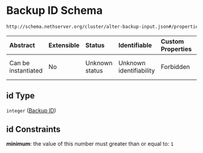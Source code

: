# Backup ID Schema

```txt
http://schema.nethserver.org/cluster/alter-backup-input.json#/properties/id
```



| Abstract            | Extensible | Status         | Identifiable            | Custom Properties | Additional Properties | Access Restrictions | Defined In                                                                          |
| :------------------ | :--------- | :------------- | :---------------------- | :---------------- | :-------------------- | :------------------ | :---------------------------------------------------------------------------------- |
| Can be instantiated | No         | Unknown status | Unknown identifiability | Forbidden         | Allowed               | none                | [alter-backup-input.json\*](cluster/alter-backup-input.json "open original schema") |

## id Type

`integer` ([Backup ID](alter-backup-input-properties-backup-id.md))

## id Constraints

**minimum**: the value of this number must greater than or equal to: `1`
